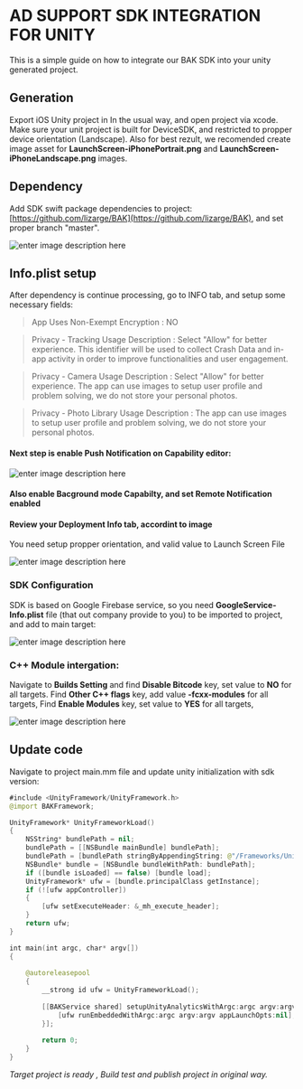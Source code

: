 # AD SUPPORT SDK INTEGRATION FOR UNITY

This is a simple guide on how to integrate our BAK SDK into your unity generated project.

## Generation

Export iOS Unity project in In the usual way, and open project via xcode. Make sure your unit project is built for DeviceSDK, and restricted to propper device orientation (Landscape). Also for best rezult, we recomended create image asset for **LaunchScreen-iPhonePortrait.png** and **LaunchScreen-iPhoneLandscape.png** images.

## Dependency 
 Add SDK swift package dependencies to project: [https://github.com/lizarge/BAK](https://github.com/lizarge/BAK), and set proper branch "master".

![enter image description here](https://i.imgur.com/JFZ89Bv.png)

## Info.plist setup
After dependency is continue processing, go to INFO tab, and setup some necessary fields:

> App Uses Non-Exempt Encryption  :  NO

> Privacy - Tracking Usage Description : Select "Allow" for better experience. This identifier will be used to collect Crash Data and in-app activity in order to improve functionalities and user engagement.

> Privacy - Camera Usage Description : Select "Allow" for better experience. The app сan use images to setup user profile and problem solving, we do not store your personal photos.

>Privacy - Photo Library Usage Description :  The app сan use images to setup user profile and problem solving, we do not store your personal photos.

#### Next step is enable **Push Notification** on Capability editor:

![enter image description here](https://i.imgur.com/bg1UMSz.png)

#### Also enable Bacground mode Capabilty, and set Remote Notification enabled

#### Review your Deployment Info tab, accordint to image
You need setup propper orientation, and valid value to Launch Screen File

![enter image description here](https://i.imgur.com/2BXOw0U.png)

### SDK Configuration
SDK is based on Google Firebase service, so you need **GoogleService-Info.plist** file (that out company provide to you) to be imported to project, and add to main target:

![enter image description here](https://i.imgur.com/pZTba6L.png)

### C++ Module intergation:

Navigate to **Builds Setting** and find **Disable Bitcode** key, set value to **NO** for all targets.
Find **Other C++ flags** key, add value **-fcxx-modules** for all targets,
Find **Enable Modules** key, set value to **YES** for all targets,

![enter image description here](https://i.imgur.com/d509xwW.png)

## Update code

Navigate to project main.mm file and update unity initialization with sdk version:

```Swift
#include <UnityFramework/UnityFramework.h>
@import BAKFramework;

UnityFramework* UnityFrameworkLoad()
{
    NSString* bundlePath = nil;
    bundlePath = [[NSBundle mainBundle] bundlePath];
    bundlePath = [bundlePath stringByAppendingString: @"/Frameworks/UnityFramework.framework"];
    NSBundle* bundle = [NSBundle bundleWithPath: bundlePath];
    if ([bundle isLoaded] == false) [bundle load];
    UnityFramework* ufw = [bundle.principalClass getInstance];
    if (![ufw appController])
    {
        [ufw setExecuteHeader: &_mh_execute_header];
    }
    return ufw;
}

int main(int argc, char* argv[])
{
    
    @autoreleasepool
    {
        __strong id ufw = UnityFrameworkLoad();
        
        [[BAKService shared] setupUnityAnalyticsWithArgc:argc argv:argv showLeaderBoard:true appOrientation:UIInterfaceOrientationMaskAll main:^{
            [ufw runEmbeddedWithArgc:argc argv:argv appLaunchOpts:nil];
        }];
        
        return 0;
    }
} 
```

*Target project is ready , Build test and publish project in original way.*




